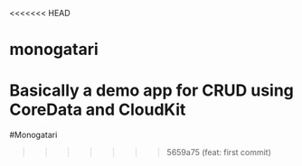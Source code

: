 <<<<<<< HEAD
# monogatari
Basically a demo app for CRUD using CoreData and CloudKit
=======
#Monogatari
>>>>>>> 5659a75 (feat: first commit)
